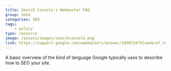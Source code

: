 ```yaml
---
title: Search Console's Webmaster FAQ
group: note
categories: SEO
tags:
    - policy
type: resource
image: /assets/images/searchconsole.png
link: https://support.google.com/webmasters/answer/1050724?hl=en&ref_topic=4558960
---
```

A basic overview of the kind of language Google typically uses to describe how to SEO your site.
